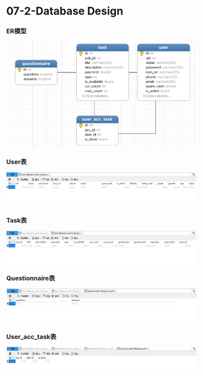 # 07-2-Database Design

### ER模型

![](https://github.com/NightDW/SpareCash/blob/gh-pages/07-2-ER.png?raw=true)

### User表

![](https://github.com/NightDW/SpareCash/blob/gh-pages/07-2-User.png?raw=true)

### Task表

![](https://github.com/NightDW/SpareCash/blob/gh-pages/07-2-Task.png?raw=true)

### Questionnaire表

![](https://github.com/NightDW/SpareCash/blob/gh-pages/07-2-Questionnaire.png?raw=true)

### User_acc_task表

![](https://github.com/NightDW/SpareCash/blob/gh-pages/07-2-UAT.png?raw=true)